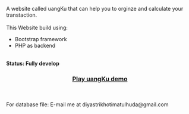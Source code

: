 A website called uangKu that can help you to orginze and calculate your transtaction.
<br><br>
This Website build using:
- Bootstrap framework
- PHP as backend
<br>
<strong>Status: Fully develop </strong>
<strong><a href="https://www.youtube.com/watch?v=tg84iilZ9Xo"><h3 align="center">Play uangKu demo</h3></a></strong>
<br><br>
For database file: E-mail me at diyastrikhotimatulhuda@gmail.com
